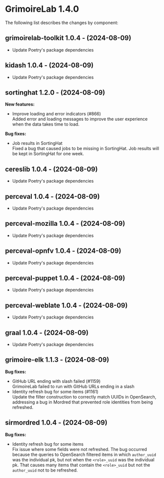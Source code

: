 # GrimoireLab 1.4.0
The following list describes the changes by component:

  ## grimoirelab-toolkit 1.0.4 - (2024-08-09)
  
  * Update Poetry's package dependencies
  ## kidash 1.0.4 - (2024-08-09)
  
  * Update Poetry's package dependencies
## sortinghat 1.2.0 - (2024-08-09)

**New features:**

 * Improve loading and error indicators (#866)\
   Added error and loading messages to improve the user experience when
   the data takes time to load.

**Bug fixes:**

 * Job results in SortingHat\
   Fixed a bug that caused jobs to be missing in SortingHat. Job results
   will be kept in SortingHat for one week.

  ## cereslib 1.0.4 - (2024-08-09)
  
  * Update Poetry's package dependencies

  ## perceval 1.0.4 - (2024-08-09)
  
  * Update Poetry's package dependencies
  ## perceval-mozilla 1.0.4 - (2024-08-09)
  
  * Update Poetry's package dependencies
  ## perceval-opnfv 1.0.4 - (2024-08-09)
  
  * Update Poetry's package dependencies
  ## perceval-puppet 1.0.4 - (2024-08-09)
  
  * Update Poetry's package dependencies
  ## perceval-weblate 1.0.4 - (2024-08-09)
  
  * Update Poetry's package dependencies
  ## graal 1.0.4 - (2024-08-09)
  
  * Update Poetry's package dependencies
## grimoire-elk 1.1.3 - (2024-08-09)

**Bug fixes:**

 * GitHub URL ending with slash failed (#1159)\
   GrimoireLab failed to run with GitHub URLs ending in a slash
 * Identity refresh bug for some items (#1161)\
   Update the filter construction to correctly match UUIDs in OpenSearch,
   addressing a bug in Mordred that prevented role identities from being
   refreshed.

## sirmordred 1.0.4 - (2024-08-09)

**Bug fixes:**

 * Identity refresh bug for some items\
   Fix issue where some fields were not refreshed. The bug occurred
   because the queries to OpenSearch filtered items in which
   `author_uuid` was the individual pk, but not when the `<role>_uuid`
   was the individual pk. That causes many items that contain the
   `<role>_uuid` but not the `author_uuid` not to be refreshed.

